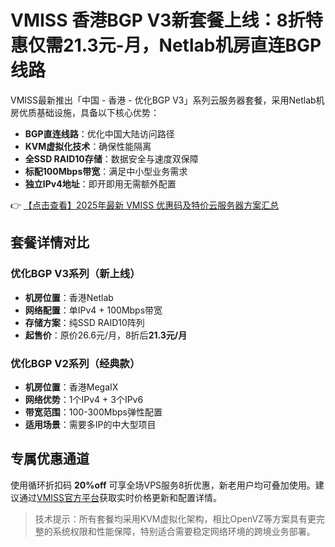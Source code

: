# VMISS 香港BGP V3新套餐上线：8折特惠仅需21.3元-月，Netlab机房直连BGP线路

VMISS最新推出「中国 - 香港 - 优化BGP V3」系列云服务器套餐，采用Netlab机房优质基础设施，具备以下核心优势：

- **BGP直连线路**：优化中国大陆访问路径
- **KVM虚拟化技术**：确保性能隔离
- **全SSD RAID10存储**：数据安全与速度双保障
- **标配100Mbps带宽**：满足中小型业务需求
- **独立IPv4地址**：即开即用无需额外配置

👉 [【点击查看】2025年最新 VMISS 优惠码及特价云服务器方案汇总](https://bit.ly/Vmiss)

## 套餐详情对比

### 优化BGP V3系列（新上线）
- **机房位置**：香港Netlab
- **网络配置**：单IPv4 + 100Mbps带宽
- **存储方案**：纯SSD RAID10阵列
- **起售价**：原价26.6元/月，8折后**21.3元/月**

### 优化BGP V2系列（经典款）
- **机房位置**：香港MegaIX
- **网络优势**：1个IPv4 + 3个IPv6
- **带宽范围**：100-300Mbps弹性配置
- **适用场景**：需要多IP的中大型项目

## 专属优惠通道
使用循环折扣码 **20%off** 可享全场VPS服务8折优惠，新老用户均可叠加使用。建议通过[VMISS官方平台](https://bit.ly/Vmiss)获取实时价格更新和配置详情。

> 技术提示：所有套餐均采用KVM虚拟化架构，相比OpenVZ等方案具有更完整的系统权限和性能保障，特别适合需要稳定网络环境的跨境业务部署。